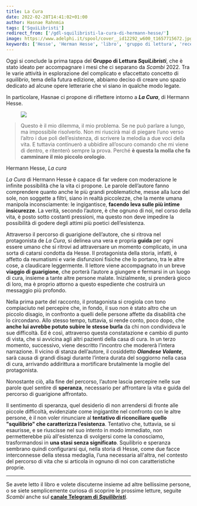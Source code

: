 ```yaml
---
title: La Cura
date: 2022-02-28T14:41:02+01:00
author: Hasnae Rahnmia
tags: ['SquiLibristi']
redirect_from: ['/gdl-squilibristi-la-cura-di-hermann-hesse/']
image: https://www.adelphi.it/spool/cover__id12292_w600_t1657715672.jpg&.jpg
keywords: ['Hesse', 'Herman Hesse', 'libro', 'gruppo di lettura', 'recensione', 'La Cura']
---
```

Oggi si conclude la prima tappa del **Gruppo di Lettura <cite>SquiLibristi</cite>**, che è stato ideato per accompagnare i mesi che ci separano da *Scambi* 2022. Tra le varie attività in esplorazione del complicato e sfaccettato concetto di *squilibrio*, tema della futura edizione, abbiamo deciso di creare uno spazio dedicato ad alcune opere letterarie che vi siano in qualche modo legate.

In particolare, Hasnae ci propone di riflettere intorno a **<cite>La Cura</cite>**, di Hermann Hesse.

<figure><img src='{{ image }}' /></figure>

> Questo è il mio dilemma, il mio problema. Se ne può parlare a lungo, ma impossibile risolverlo. Non mi riuscirà mai di piegare l’uno verso l’altro i due poli dell’esistenza, di scrivere la melodia a due voci della vita. E tuttavia continuerò a ubbidire all’oscuro comando che mi viene di dentro, e ritenterò sempre la prova. Perché **è questa la molla che fa camminare il mio piccolo orologio**.

<p class='cite'>Hermann Hesse, <cite>La cura</cite></p>

<cite>La Cura</cite> di Hermann Hesse è capace di far vedere con moderazione le infinite possibilità che la vita ci propone. Le parole dell’autore fanno comprendere quanto anche le più grandi problematiche, messe alla luce del sole, non soggette a filtri, siano in realtà piccolezze, che la mente umana manipola inconsciamente: le ingigantisce, **facendo leva sulle più intime insicurezze**. La verità, secondo l’autore, è che ognuno di noi, nel corso della vita, è posto sotto costanti pressioni, ma questo non deve impedire la possibilità di godere degli attimi più poetici dell’esistenza.

Attraverso il percorso di guarigione dell’autore, che si ritrova nel protagonista de <cite>La Cura</cite>, si delinea una vera e propria **guida** per ogni essere umano che si ritrovi ad attraversare un momento complicato, in una sorta di catarsi condotta da Hesse. Il protagonista della storia, infatti, è affetto da reumatismi e varie disfunzioni fisiche che lo portano, tra le altre cose, a claudicare leggermente. Il lettore viene accompagnato in un breve **viaggio di guarigione**, che porterà l’autore a giungere e fermarsi in un luogo di cura, insieme a tante altre persone malate. Inizialmente, si prenderà gioco di loro, ma è proprio attorno a questo espediente che costruirà un messaggio più profondo.

Nella prima parte del racconto, il protagonista si crogiola con tono compiaciuto nel percepire che, in fondo, il suo non è stato altro che un piccolo disagio, in confronto a quelli delle persone affette da disabilità che lo circondano. Allo stesso tempo, tuttavia, si rende conto, poco dopo, che **anche lui avrebbe potuto subire le stesse burla** da chi non condivideva le sue difficoltà. Ed è così, attraverso questa constatazione e cambio di punto di vista, che si avvicina agli altri pazienti della casa di cura. In un terzo momento, successivo, viene descritto l’incontro che modererà l’intera narrazione. Il vicino di stanza dell’autore, il cosiddetto ***Olandese Volante***, sarà causa di grandi disagi durante l’intera durata del soggiorno nella casa di cura, arrivando addirittura a mortificare brutalmente la moglie del protagonista.

Nonostante ciò, alla fine del percorso, l’autore lascia percepire nelle sue parole quel sentire di **speranza**, necessario per affrontare la vita e guida del percorso di guarigione affrontato.

Il sentimento di speranza, quel desiderio di non arrendersi di fronte alle piccole difficoltà, evidenziate come ingigantite nel confronto con le altre persone, è il non voler rinunciare al **tentativo di riconciliare quello "squilibrio" che caratterizza l’esistenza**. Tentativo che, tuttavia, se si esaurisse, e se riuscisse nel suo intento in modo immediato, non permetterebbe più all'esistenza di svolgersi come la conosciamo, trasformandosi in **una stasi senza significato**. Squilibrio e speranza sembrano quindi configurarsi qui, nella storia di Hesse, come due facce interconnesse della stessa medaglia, l’una necessaria all'altra, nel contesto del percorso di vita che si articola in ognuno di noi con caratteristiche proprie.

---

Se avete letto il libro e volete discuterne insieme ad altre bellissime persone, o se siete semplicemente curiosə di scoprire le prossime letture, seguite *Scambi* anche sul **[canale Telegram di <cite>Squilibristi</cite>](https://t.me/squilibristi 'SquiLibristi su Telegram')**.
